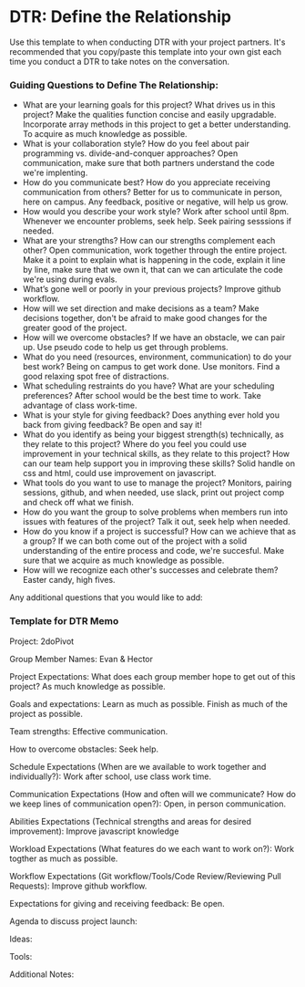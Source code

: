 # DTR: Define the Relationship

Use this template to when conducting DTR with your project partners. It's recommended that you copy/paste this template into your own gist each time you conduct a DTR to take notes on the conversation. 

### Guiding Questions to Define The Relationship:

* What are your learning goals for this project? What drives us in this project?
	Make the qualities function concise and easily upgradable.  Incorporate array methods in this project to
	get a better understanding.  To acquire as much knowledge as possible.  
* What is your collaboration style? How do you feel about pair programming vs. divide-and-conquer approaches?
	Open communication, make sure that both partners understand the code we're implenting.  
* How do you communicate best? How do you appreciate receiving communication from others?
	Better for us to communicate in person, here on campus.  Any feedback, positive or negative, will help us grow.
* How would you describe your work style?
	Work after school until 8pm. Whenever we encounter problems, seek help. Seek pairing sesssions if needed.  
* What are your strengths? How can our strengths complement each other?
	Open communication, work together through the entire project.  Make it a point to explain what is happening in the 	    code, explain it line by line, make sure that we own it, that can we can articulate the code we're using during 		evals.
* What’s gone well or poorly in your previous projects?
	Improve github workflow.
* How will we set direction and make decisions as a team?
	Make decisions together, don't be afraid to make good changes for the greater good of the project.
* How will we overcome obstacles?
	If we have an obstacle, we can pair up. Use pseudo code to help us get through problems.
* What do you need (resources, environment, communication) to do your best work?
	Being on campus to get work done.  Use monitors.  Find a good relaxing spot free of distractions.
* What scheduling restraints do you have? What are your scheduling preferences?
	After school would be the best time to work.  Take advantage of class work-time.  
* What is your style for giving feedback? Does anything ever hold you back from giving feedback?
	Be open and say it!
* What do you identify as being your biggest strength(s) technically, as they relate to this project? Where do you feel you could use improvement in your technical skills, as they relate to this project? How can our team help support you in improving these skills?
	Solid handle on css and html, could use improvement on javascript.
* What tools do you want to use to manage the project?
	Monitors, pairing sessions, github, and when needed, use slack, print out project comp and check off what we finish.
* How do you want the group to solve problems when members run into issues with features of the project?
	Talk it out, seek help when needed.  
* How do you know if a project is successful? How can we achieve that as a group?
	If we can both come out of the project with a solid understanding of the entire process and code, we're succesful.  	    Make sure that we acquire as much knowledge as possible.
* How will we recognize each other's successes and celebrate them?
	Easter candy, high fives. 

Any additional questions that you would like to add:






### Template for DTR Memo

Project: 2doPivot

Group Member Names: Evan & Hector

Project Expectations: What does each group member hope to get out of this project? As much knowledge as possible.

Goals and expectations: Learn as much as possible. Finish as much of the project as possible.
	
Team strengths: Effective communication.

How to overcome obstacles: Seek help. 

Schedule Expectations (When are we available to work together and individually?): Work after school, use class work time.

Communication Expectations (How and often will we communicate? How do we keep lines of communication open?): Open, in person communication.

Abilities Expectations (Technical strengths and areas for desired improvement): Improve javascript knowledge

Workload Expectations (What features do we each want to work on?): Work togther as much as possible.

Workflow Expectations (Git workflow/Tools/Code Review/Reviewing Pull Requests): Improve github workflow.

Expectations for giving and receiving feedback: Be open.

Agenda to discuss project launch:

Ideas:
 
Tools: 

Additional Notes:




